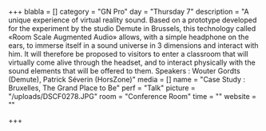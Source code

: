 +++
blabla = []
category = "GN Pro"
day = "Thursday 7"
description = "A unique experience of virtual reality sound. Based on a prototype developed for the experiment by the studio Demute in Brussels, this technology called «Room Scale Augmented Audio» allows, with a simple headphone on the ears, to immerse itself in a sound universe in 3 dimensions and interact with him. It will therefore be proposed to visitors to enter a classroom that will virtually come alive through the headset, and to interact physically with the sound elements that will be offered to them. Speakers : Wouter Gordts (Demute), Patrick Séverin (HorsZone)"
media = []
name = "Case Study : Bruxelles, The Grand Place to Be"
perf = "Talk"
picture = "/uploads/DSCF0278.JPG"
room = "Conference Room"
time = ""
website = ""

+++
